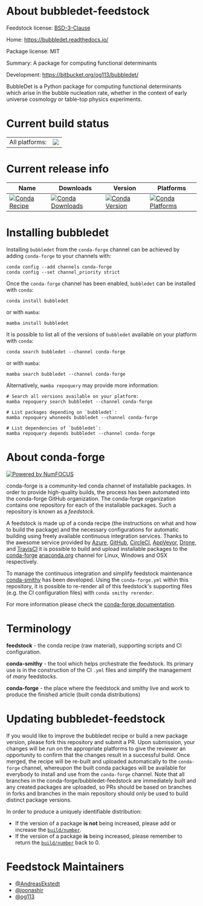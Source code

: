 About bubbledet-feedstock
=========================

Feedstock license: [BSD-3-Clause](https://github.com/conda-forge/bubbledet-feedstock/blob/main/LICENSE.txt)

Home: https://bubbledet.readthedocs.io/

Package license: MIT

Summary: A package for computing functional determinants

Development: https://bitbucket.org/og113/bubbledet/

BubbleDet is a Python package for computing functional determinants which
arise in the bubble nucleation rate, whether in the context of early
universe cosmology or table-top physics experiments.


Current build status
====================


<table><tr><td>All platforms:</td>
    <td>
      <a href="https://dev.azure.com/conda-forge/feedstock-builds/_build/latest?definitionId=20207&branchName=main">
        <img src="https://dev.azure.com/conda-forge/feedstock-builds/_apis/build/status/bubbledet-feedstock?branchName=main">
      </a>
    </td>
  </tr>
</table>

Current release info
====================

| Name | Downloads | Version | Platforms |
| --- | --- | --- | --- |
| [![Conda Recipe](https://img.shields.io/badge/recipe-bubbledet-green.svg)](https://anaconda.org/conda-forge/bubbledet) | [![Conda Downloads](https://img.shields.io/conda/dn/conda-forge/bubbledet.svg)](https://anaconda.org/conda-forge/bubbledet) | [![Conda Version](https://img.shields.io/conda/vn/conda-forge/bubbledet.svg)](https://anaconda.org/conda-forge/bubbledet) | [![Conda Platforms](https://img.shields.io/conda/pn/conda-forge/bubbledet.svg)](https://anaconda.org/conda-forge/bubbledet) |

Installing bubbledet
====================

Installing `bubbledet` from the `conda-forge` channel can be achieved by adding `conda-forge` to your channels with:

```
conda config --add channels conda-forge
conda config --set channel_priority strict
```

Once the `conda-forge` channel has been enabled, `bubbledet` can be installed with `conda`:

```
conda install bubbledet
```

or with `mamba`:

```
mamba install bubbledet
```

It is possible to list all of the versions of `bubbledet` available on your platform with `conda`:

```
conda search bubbledet --channel conda-forge
```

or with `mamba`:

```
mamba search bubbledet --channel conda-forge
```

Alternatively, `mamba repoquery` may provide more information:

```
# Search all versions available on your platform:
mamba repoquery search bubbledet --channel conda-forge

# List packages depending on `bubbledet`:
mamba repoquery whoneeds bubbledet --channel conda-forge

# List dependencies of `bubbledet`:
mamba repoquery depends bubbledet --channel conda-forge
```


About conda-forge
=================

[![Powered by
NumFOCUS](https://img.shields.io/badge/powered%20by-NumFOCUS-orange.svg?style=flat&colorA=E1523D&colorB=007D8A)](https://numfocus.org)

conda-forge is a community-led conda channel of installable packages.
In order to provide high-quality builds, the process has been automated into the
conda-forge GitHub organization. The conda-forge organization contains one repository
for each of the installable packages. Such a repository is known as a *feedstock*.

A feedstock is made up of a conda recipe (the instructions on what and how to build
the package) and the necessary configurations for automatic building using freely
available continuous integration services. Thanks to the awesome service provided by
[Azure](https://azure.microsoft.com/en-us/services/devops/), [GitHub](https://github.com/),
[CircleCI](https://circleci.com/), [AppVeyor](https://www.appveyor.com/),
[Drone](https://cloud.drone.io/welcome), and [TravisCI](https://travis-ci.com/)
it is possible to build and upload installable packages to the
[conda-forge](https://anaconda.org/conda-forge) [anaconda.org](https://anaconda.org/)
channel for Linux, Windows and OSX respectively.

To manage the continuous integration and simplify feedstock maintenance
[conda-smithy](https://github.com/conda-forge/conda-smithy) has been developed.
Using the ``conda-forge.yml`` within this repository, it is possible to re-render all of
this feedstock's supporting files (e.g. the CI configuration files) with ``conda smithy rerender``.

For more information please check the [conda-forge documentation](https://conda-forge.org/docs/).

Terminology
===========

**feedstock** - the conda recipe (raw material), supporting scripts and CI configuration.

**conda-smithy** - the tool which helps orchestrate the feedstock.
                   Its primary use is in the construction of the CI ``.yml`` files
                   and simplify the management of *many* feedstocks.

**conda-forge** - the place where the feedstock and smithy live and work to
                  produce the finished article (built conda distributions)


Updating bubbledet-feedstock
============================

If you would like to improve the bubbledet recipe or build a new
package version, please fork this repository and submit a PR. Upon submission,
your changes will be run on the appropriate platforms to give the reviewer an
opportunity to confirm that the changes result in a successful build. Once
merged, the recipe will be re-built and uploaded automatically to the
`conda-forge` channel, whereupon the built conda packages will be available for
everybody to install and use from the `conda-forge` channel.
Note that all branches in the conda-forge/bubbledet-feedstock are
immediately built and any created packages are uploaded, so PRs should be based
on branches in forks and branches in the main repository should only be used to
build distinct package versions.

In order to produce a uniquely identifiable distribution:
 * If the version of a package **is not** being increased, please add or increase
   the [``build/number``](https://docs.conda.io/projects/conda-build/en/latest/resources/define-metadata.html#build-number-and-string).
 * If the version of a package **is** being increased, please remember to return
   the [``build/number``](https://docs.conda.io/projects/conda-build/en/latest/resources/define-metadata.html#build-number-and-string)
   back to 0.

Feedstock Maintainers
=====================

* [@AndreasEkstedt](https://github.com/AndreasEkstedt/)
* [@joonashir](https://github.com/joonashir/)
* [@og113](https://github.com/og113/)

